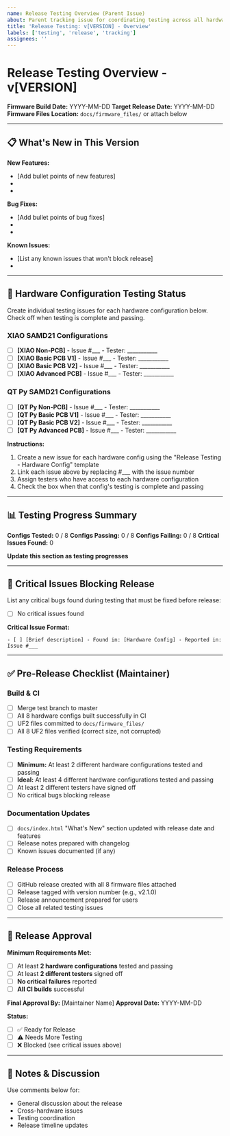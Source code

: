 ```yaml
---
name: Release Testing Overview (Parent Issue)
about: Parent tracking issue for coordinating testing across all hardware configurations
title: 'Release Testing: v[VERSION] - Overview'
labels: ['testing', 'release', 'tracking']
assignees: ''
---
```


# Release Testing Overview - v[VERSION]

**Firmware Build Date:** YYYY-MM-DD
**Target Release Date:** YYYY-MM-DD
**Firmware Files Location:** `docs/firmware_files/` or attach below

---

## 📋 What's New in This Version

**New Features:**
- [Add bullet points of new features]
-
-

**Bug Fixes:**
- [Add bullet points of bug fixes]
-
-

**Known Issues:**
- [List any known issues that won't block release]
-

---

## 🎯 Hardware Configuration Testing Status

Create individual testing issues for each hardware configuration below. Check off when testing is complete and passing.

### XIAO SAMD21 Configurations

- [ ] **[XIAO Non-PCB]** - Issue #___ - Tester: ___________
- [ ] **[XIAO Basic PCB V1]** - Issue #___ - Tester: ___________
- [ ] **[XIAO Basic PCB V2]** - Issue #___ - Tester: ___________
- [ ] **[XIAO Advanced PCB]** - Issue #___ - Tester: ___________

### QT Py SAMD21 Configurations

- [ ] **[QT Py Non-PCB]** - Issue #___ - Tester: ___________
- [ ] **[QT Py Basic PCB V1]** - Issue #___ - Tester: ___________
- [ ] **[QT Py Basic PCB V2]** - Issue #___ - Tester: ___________
- [ ] **[QT Py Advanced PCB]** - Issue #___ - Tester: ___________

**Instructions:**
1. Create a new issue for each hardware config using the "Release Testing - Hardware Config" template
2. Link each issue above by replacing #___ with the issue number
3. Assign testers who have access to each hardware configuration
4. Check the box when that config's testing is complete and passing

---

## 📊 Testing Progress Summary

**Configs Tested:** 0 / 8
**Configs Passing:** 0 / 8
**Configs Failing:** 0 / 8
**Critical Issues Found:** 0

**Update this section as testing progresses**

---

## 🐛 Critical Issues Blocking Release

List any critical bugs found during testing that must be fixed before release:

- [ ] No critical issues found

**Critical Issue Format:**
```
- [ ] [Brief description] - Found in: [Hardware Config] - Reported in: Issue #___
```

---

## ✅ Pre-Release Checklist (Maintainer)

### Build & CI
- [ ] Merge test branch to master
- [ ] All 8 hardware configs built successfully in CI
- [ ] UF2 files committed to `docs/firmware_files/`
- [ ] All 8 UF2 files verified (correct size, not corrupted)

### Testing Requirements
- [ ] **Minimum:** At least 2 different hardware configurations tested and passing
- [ ] **Ideal:** At least 4 different hardware configurations tested and passing
- [ ] At least 2 different testers have signed off
- [ ] No critical bugs blocking release

### Documentation Updates
- [ ] `docs/index.html` "What's New" section updated with release date and features
- [ ] Release notes prepared with changelog
- [ ] Known issues documented (if any)

### Release Process
- [ ] GitHub release created with all 8 firmware files attached
- [ ] Release tagged with version number (e.g., v2.1.0)
- [ ] Release announcement prepared for users
- [ ] Close all related testing issues

---

## 🚀 Release Approval

**Minimum Requirements Met:**
- [ ] At least **2 hardware configurations** tested and passing
- [ ] At least **2 different testers** signed off
- [ ] **No critical failures** reported
- [ ] **All CI builds** successful

**Final Approval By:** [Maintainer Name]
**Approval Date:** YYYY-MM-DD

**Status:**
- [ ] ✅ Ready for Release
- [ ] ⚠️ Needs More Testing
- [ ] ❌ Blocked (see critical issues above)

---

## 📝 Notes & Discussion

Use comments below for:
- General discussion about the release
- Cross-hardware issues
- Testing coordination
- Release timeline updates

